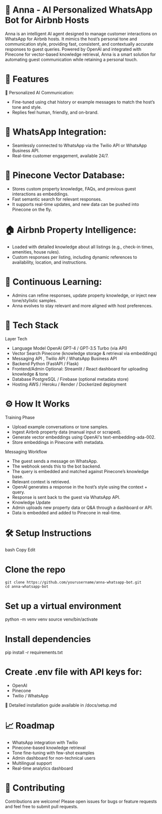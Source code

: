 # 🧠 Anna - AI Personalized WhatsApp Bot for Airbnb Hosts

Anna is an intelligent AI agent designed to manage customer interactions on WhatsApp for Airbnb hosts. It mimics the host’s personal tone and communication style, providing fast, consistent, and contextually accurate responses to guest queries. Powered by OpenAI and integrated with Pinecone for vector-based knowledge retrieval, Anna is a smart solution for automating guest communication while retaining a personal touch.




# 🚀 Features

🤖 Personalized AI Communication:

- Fine-tuned using chat history or example messages to match the host’s tone and style.
- Replies feel human, friendly, and on-brand.




# 📱 WhatsApp Integration:

- Seamlessly connected to WhatsApp via the Twilio API or WhatsApp Business API.
- Real-time customer engagement, available 24/7.



# 🧠 Pinecone Vector Database:

- Stores custom property knowledge, FAQs, and previous guest interactions as embeddings.
- Fast semantic search for relevant responses.
- It supports real-time updates, and new data can be pushed into Pinecone on the fly.



# 🏠 Airbnb Property Intelligence:

- Loaded with detailed knowledge about all listings (e.g., check-in times, amenities, house rules).
- Custom responses per listing, including dynamic references to availability, location, and instructions.




# 🔁 Continuous Learning:

- Admins can refine responses, update property knowledge, or inject new tone/stylistic samples.
- Anna evolves to stay relevant and more aligned with host preferences.



# 🧰 Tech Stack

Layer	Tech
- Language Model	OpenAI GPT-4 / GPT-3.5 Turbo (via API)
- Vector Search	Pinecone (knowledge storage & retrieval via embeddings)
- Messaging API	, Twilio API / WhatsApp Business API
- Backend	Python (FastAPI / Flask)
- Frontend/Admin	Optional: Streamlit / React dashboard for uploading knowledge & tone
- Database	PostgreSQL / Firebase (optional metadata store)
- Hosting	AWS / Heroku / Render / Dockerized deployment


# ⚙️ How It Works

Training Phase

- Upload example conversations or tone samples.
- Ingest Airbnb property data (manual input or scraped).
- Generate vector embeddings using OpenAI's text-embedding-ada-002.
- Store embeddings in Pinecone with metadata.

Messaging Workflow

- The guest sends a message on WhatsApp.
- The webhook sends this to the bot backend.
- The query is embedded and matched against Pinecone’s knowledge base.
- Relevant context is retrieved.
- OpenAI generates a response in the host’s style using the context + query.
- Response is sent back to the guest via WhatsApp API.
- Knowledge Update
- Admin uploads new property data or Q&A through a dashboard or API.
- Data is embedded and added to Pinecone in real-time.

# 🛠️ Setup Instructions

bash
Copy
Edit

# Clone the repo

    git clone https://github.com/yourusername/anna-whatsapp-bot.git
    cd anna-whatsapp-bot

# Set up a virtual environment

python -m venv venv
source venv/bin/activate



# Install dependencies

pip install -r requirements.txt


# Create .env file with API keys for:


- OpenAI
- Pinecone
- Twilio / WhatsApp


📌 Detailed installation guide available in /docs/setup.md


# 📈 Roadmap

- WhatsApp integration with Twilio
- Pinecone-based knowledge retrieval
- Tone fine-tuning with few-shot examples
- Admin dashboard for non-technical users
- Multilingual support
- Real-time analytics dashboard


# 🤝 Contributing
Contributions are welcome! Please open issues for bugs or feature requests and feel free to submit pull requests.
